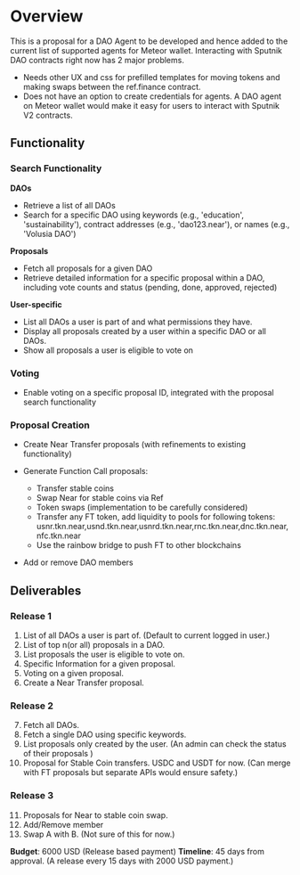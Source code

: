 # Overview 

This is a proposal for a DAO Agent to be developed and hence added to the current list of supported agents for Meteor wallet. 
Interacting with Sputnik DAO contracts right now has 2 major problems. 
-  Needs other UX and css for prefilled templates for moving tokens and making swaps between the ref.finance contract. 
-  Does not have an option to create credentials for agents.
A DAO agent on Meteor wallet would make it easy for users to interact with Sputnik V2 contracts. 

## Functionality 	

### Search Functionality 
**DAOs**
- Retrieve a list of all DAOs 
- Search for a specific DAO using keywords (e.g., 'education', 'sustainability'), contract addresses (e.g., 'dao123.near'), or names (e.g., 'Volusia DAO')

**Proposals**
- Fetch all proposals for a given DAO 
- Retrieve detailed information for a specific proposal within a DAO, including vote counts and status (pending, done, approved, rejected) 

**User-specific**
- List all DAOs a user is part of and what permissions they have.
- Display all proposals created by a user within a specific DAO or all DAOs.
- Show all proposals a user is eligible to vote on

### Voting 
- Enable voting on a specific proposal ID, integrated with the proposal search functionality

### Proposal Creation 
- Create Near Transfer proposals (with refinements to existing functionality) 
- Generate Function Call proposals: 
    - Transfer stable coins
    - Swap Near for stable coins via Ref
    - Token swaps (implementation to be carefully considered)
    - Transfer any FT token, add liquidity to pools for following tokens: usnr.tkn.near,usnd.tkn.near,usnrd.tkn.near,rnc.tkn.near,dnc.tkn.near,nfc.tkn.near
    - Use the rainbow bridge to push FT to other blockchains
 

- Add or remove DAO members 

## Deliverables 

### Release 1 
1. List of all DAOs a user is part of. (Default to current logged in user.) 
2. List of top n(or all) proposals in a DAO. 
3. List proposals the user is eligible to vote on. 
4. Specific Information for a given proposal. 
5. Voting on a given proposal. 
6. Create a Near Transfer proposal. 

### Release 2 
7. Fetch all DAOs. 
8. Fetch a single DAO using specific keywords. 
9. List proposals only created by the user. (An admin can check the status of their proposals )
10. Proposal for Stable Coin transfers. USDC and USDT for now. (Can merge with FT proposals but separate APIs would ensure safety.) 

### Release 3 
11. Proposals for Near to stable coin swap. 
12. Add/Remove member 
13. Swap A with B. (Not sure of this for now.)

**Budget**: 6000 USD (Release based payment)
**Timeline**: 45 days from approval. (A release every 15 days with  2000 USD payment.)
